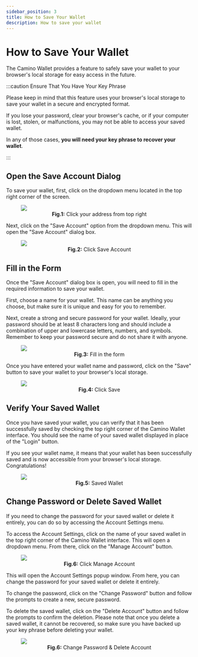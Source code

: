 ```yaml
---
sidebar_position: 3
title: How to Save Your Wallet
description: How to save your wallet
---
```


# How to Save Your Wallet

The Camino Wallet provides a feature to safely save your wallet to your browser's
local storage for easy access in the future.

:::caution Ensure That You Have Your Key Phrase

Please keep in mind that this feature uses your browser's local storage to save your
wallet in a secure and encrypted format.

If you lose your password, clear your browser's cache, or if your computer is lost,
stolen, or malfunctions, you may not be able to access your saved wallet.

In any of those cases, **you will need your key phrase to recover your wallet**.

:::

## Open the Save Account Dialog

To save your wallet, first, click on the dropdown menu located in the top right corner of the screen.

<figure>
<img class="zoom" src="/img/save-wallet/00-suite-wallet-wallet-view.png"/>
<figcaption align = "center"><b>Fig.1:</b> Click your address from top right</figcaption>
</figure>

Next, click on the "Save Account" option from the dropdown menu. This will open the "Save Account" dialog box.

<figure>
<img class="zoom" src="/img/save-wallet/s0-suite-wallet-save-dropdown.png"/>
<figcaption align = "center"><b>Fig.2:</b> Click Save Account</figcaption>
</figure>

## Fill in the Form

Once the "Save Account" dialog box is open, you will need to fill in the required
information to save your wallet.

First, choose a name for your wallet. This name can be anything you choose,
but make sure it is unique and easy for you to remember.

Next, create a strong and secure password for your wallet. Ideally, your password should
be at least 8 characters long and should include a combination of upper and
lowercase letters, numbers, and symbols. Remember to keep your password secure
and do not share it with anyone.

<figure>
<img class="zoom" src="/img/save-wallet/s1-suite-wallet-save-account-popup.png"/>
<figcaption align = "center"><b>Fig.3:</b> Fill in the form</figcaption>
</figure>

Once you have entered your wallet name and password, click on the "Save" button
to save your wallet to your browser's local storage.

<figure>
<img class="zoom" src="/img/save-wallet/s2-suite-wallet-save-account-popup-filled.png"/>
<figcaption align = "center"><b>Fig.4:</b> Click Save</figcaption>
</figure>

## Verify Your Saved Wallet

Once you have saved your wallet, you can verify that it has been successfully
saved by checking the top right corner of the Camino Wallet interface.
You should see the name of your saved wallet displayed in place of the "Login" button.

If you see your wallet name, it means that your wallet has been successfully saved
and is now accessible from your browser's local storage. Congratulations!

<figure>
<img class="zoom" src="/img/save-wallet/s3-suite-wallet-saved-account-view.png"/>
<figcaption align = "center"><b>Fig.5:</b> Saved Wallet</figcaption>
</figure>

## Change Password or Delete Saved Wallet

If you need to change the password for your saved wallet or delete it entirely,
you can do so by accessing the Account Settings menu.

To access the Account Settings, click on the name of your saved wallet in the
top right corner of the Camino Wallet interface. This will open a dropdown menu.
From there, click on the "Manage Account" button.

<figure>
<img class="zoom" src="/img/save-wallet/s4-suite-wallet-manage-account.png"/>
<figcaption align = "center"><b>Fig.6:</b> Click Manage Account</figcaption>
</figure>

This will open the Account Settings popup window. From here, you can change the
password for your saved wallet or delete it entirely.

To change the password, click on the "Change Password" button and follow the
prompts to create a new, secure password.

To delete the saved wallet, click on the "Delete Account" button and follow the
prompts to confirm the deletion. Please note that once you delete a saved wallet,
it cannot be recovered, so make sure you have backed up your key phrase before
deleting your wallet.

<figure>
<img class="zoom" src="/img/save-wallet/s5-suite-wallet-manage-account-popup.png"/>
<figcaption align = "center"><b>Fig.6:</b> Change Password & Delete Account</figcaption>
</figure>
